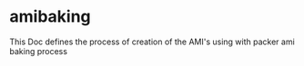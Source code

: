 # amibaking
This Doc defines the process of creation of the AMI's using with packer ami baking process

